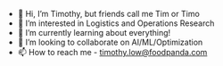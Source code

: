 - 👋 Hi, I’m Timothy, but friends call me Tim or Timo
- 👀 I’m interested in Logistics and Operations Research
- 🌱 I’m currently learning about everything!
- 💞️ I’m looking to collaborate on AI/ML/Optimization
- 📫 How to reach me - timothy.low@foodpanda.com

<!---
timothylow/timothylow is a ✨ special ✨ repository because its `README.md` (this file) appears on your GitHub profile.
You can click the Preview link to take a look at your changes.
--->
